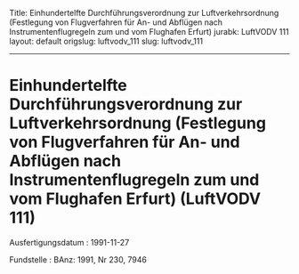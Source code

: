 Title: Einhundertelfte Durchführungsverordnung zur Luftverkehrsordnung (Festlegung
  von Flugverfahren für An- und Abflügen nach Instrumentenflugregeln zum und vom Flughafen
  Erfurt)
jurabk: LuftVODV 111
layout: default
origslug: luftvodv_111
slug: luftvodv_111

---

# Einhundertelfte Durchführungsverordnung zur Luftverkehrsordnung (Festlegung von Flugverfahren für An- und Abflügen nach Instrumentenflugregeln zum und vom Flughafen Erfurt) (LuftVODV 111)

Ausfertigungsdatum
:   1991-11-27

Fundstelle
:   BAnz: 1991, Nr 230, 7946

